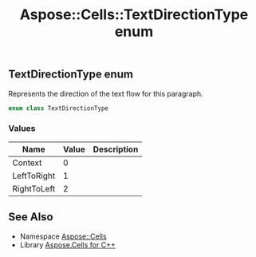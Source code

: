 ﻿---
title: Aspose::Cells::TextDirectionType enum
linktitle: TextDirectionType
second_title: Aspose.Cells for C++ API Reference
description: 'Aspose::Cells::TextDirectionType enum. Represents the direction of the text flow for this paragraph in C++.'
type: docs
weight: 25300
url: /cpp/aspose.cells/textdirectiontype/
---
## TextDirectionType enum


Represents the direction of the text flow for this paragraph.

```cpp
enum class TextDirectionType
```

### Values

| Name | Value | Description |
| --- | --- | --- |
| Context | 0 |  |
| LeftToRight | 1 |  |
| RightToLeft | 2 |  |

## See Also

* Namespace [Aspose::Cells](../)
* Library [Aspose.Cells for C++](../../)
